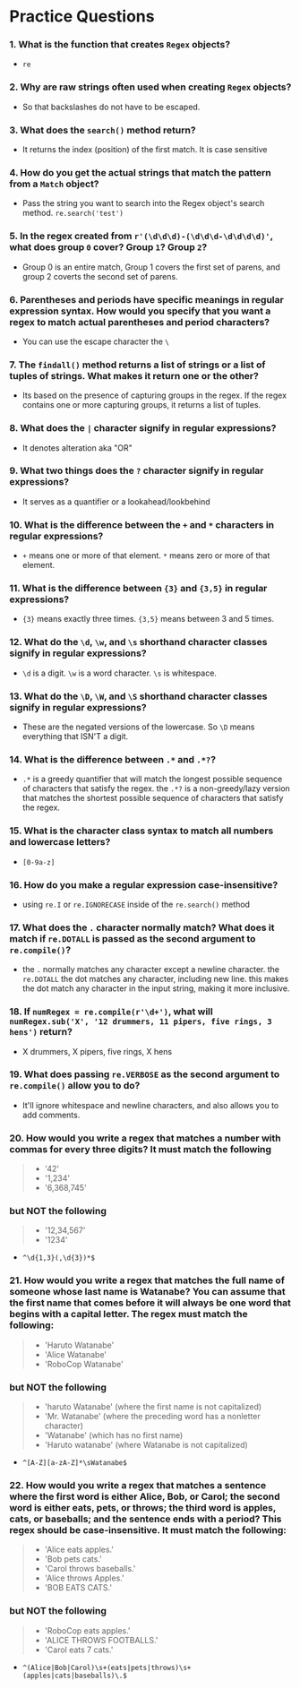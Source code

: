 # Practice Questions

### 1. What is the function that creates `Regex` objects?

- `re`

### 2. Why are raw strings often used when creating `Regex` objects?

- So that backslashes do not have to be escaped.

### 3. What does the `search()` method return?

- It returns the index (position) of the first match. It is case sensitive

### 4. How do you get the actual strings that match the pattern from a `Match` object?

- Pass the string you want to search into the Regex object's search method. `re.search('test')`

### 5. In the regex created from `r'(\d\d\d)-(\d\d\d-\d\d\d\d)'`, what does group `0` cover? Group `1`? Group `2`?

- Group 0 is an entire match, Group 1 covers the first set of parens, and group 2 coverts the second set of parens.

### 6. Parentheses and periods have specific meanings in regular expression syntax. How would you specify that you want a regex to match actual parentheses and period characters?

- You can use the escape character the `\`

### 7. The `findall()` method returns a list of strings or a list of tuples of strings. What makes it return one or the other?

- Its based on the presence of capturing groups in the regex. If the regex contains one or more capturing groups, it returns a list of tuples.

### 8. What does the `|` character signify in regular expressions?

- It denotes alteration aka "OR"

### 9. What two things does the `?` character signify in regular expressions?

- It serves as a quantifier or a lookahead/lookbehind

### 10. What is the difference between the `+` and `*` characters in regular expressions?

- `+` means one or more of that element. `*` means zero or more of that element.

### 11. What is the difference between `{3}` and `{3,5}` in regular expressions?

- `{3}` means exactly three times. `{3,5}` means between 3 and 5 times.

### 12. What do the `\d`, `\w`, and `\s` shorthand character classes signify in regular expressions?

- `\d` is a digit. `\w` is a word character. `\s` is whitespace.

### 13. What do the `\D`, `\W`, and `\S` shorthand character classes signify in regular expressions?

- These are the negated versions of the lowercase. So `\D` means everything that ISN'T a digit.

### 14. What is the difference between `.*` and `.*?`?

- `.*` is a greedy quantifier that will match the longest possible sequence of characters that satisfy the regex. the `.*?` is a non-greedy/lazy version that matches the shortest possible sequence of characters that satisfy the regex.

### 15. What is the character class syntax to match all numbers and lowercase letters?

- `[0-9a-z]`

### 16. How do you make a regular expression case-insensitive?

- using `re.I` or `re.IGNORECASE` inside of the `re.search()` method

### 17. What does the `.` character normally match? What does it match if `re.DOTALL` is passed as the second argument to `re.compile()`?

- the `.` normally matches any character except a newline character. the `re.DOTALL` the dot matches any character, including new line. this makes the dot match any character in the input string, making it more inclusive.

### 18. If `numRegex = re.compile(r'\d+')`, what will `numRegex.sub('X', '12 drummers, 11 pipers, five rings, 3 hens')` return?

- X drummers, X pipers, five rings, X hens

### 19. What does passing `re.VERBOSE` as the second argument to `re.compile()` allow you to do?

- It'll ignore whitespace and newline characters, and also allows you to add comments.

### 20. How would you write a regex that matches a number with commas for every three digits? It must match the following

> - '42'
> - '1,234'
> - '6,368,745'

### but NOT the following

> - '12,34,567'
> - '1234'

- `^\d{1,3}(,\d{3})*$`

### 21. How would you write a regex that matches the full name of someone whose last name is Watanabe? You can assume that the first name that comes before it will always be one word that begins with a capital letter. The regex must match the following:

> - 'Haruto Watanabe'
> - 'Alice Watanabe'
> - 'RoboCop Watanabe'

### but NOT the following

> - 'haruto Watanabe' (where the first name is not capitalized)
> - 'Mr. Watanabe' (where the preceding word has a nonletter character)
> - 'Watanabe' (which has no first name)
> - 'Haruto watanabe' (where Watanabe is not capitalized)

- `^[A-Z][a-zA-Z]*\sWatanabe$`

### 22. How would you write a regex that matches a sentence where the first word is either Alice, Bob, or Carol; the second word is either eats, pets, or throws; the third word is apples, cats, or baseballs; and the sentence ends with a period? This regex should be case-insensitive. It must match the following:

> - 'Alice eats apples.'
> - 'Bob pets cats.'
> - 'Carol throws baseballs.'
> - 'Alice throws Apples.'
> - 'BOB EATS CATS.'

### but NOT the following

> - 'RoboCop eats apples.'
> - 'ALICE THROWS FOOTBALLS.'
> - 'Carol eats 7 cats.'

- `^(Alice|Bob|Carol)\s+(eats|pets|throws)\s+(apples|cats|baseballs)\.$`
